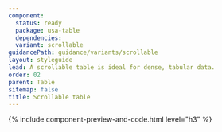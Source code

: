 ```yaml
---
component:
  status: ready
  package: usa-table
  dependencies:
  variant: scrollable
guidancePath: guidance/variants/scrollable
layout: styleguide
lead: A scrollable table is ideal for dense, tabular data.
order: 02
parent: Table
sitemap: false
title: Scrollable table
---
```


{% include component-preview-and-code.html level="h3" %}
